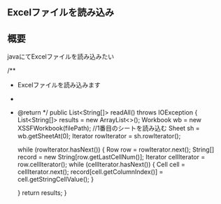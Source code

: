 ## Excelファイルを読み込み

## 概要
javaにてExcelファイルを読み込みたい

/**
 * Excelファイルを読み込みます
 *
 * @return 
 */
public List<String[]> readAll() throws IOException {
    List<String[]> results = new ArrayList<>();
    Workbook wb = new XSSFWorkbook(filePath);
    //1番目のシートを読み込む
    Sheet sh = wb.getSheetAt(0);
    Iterator<Row> rowIterator = sh.rowIterator();
    
    while (rowIterator.hasNext()) {
        Row row = rowIterator.next();
        String[] record = new String[row.getLastCellNum()];
        Iterator<Cell> cellIterator = row.cellIterator();
        while (cellIterator.hasNext()) {
            Cell cell = cellIterator.next();
            record[cell.getColumnIndex()] = cell.getStringCellValue();
        }

    }
    return results;
}
